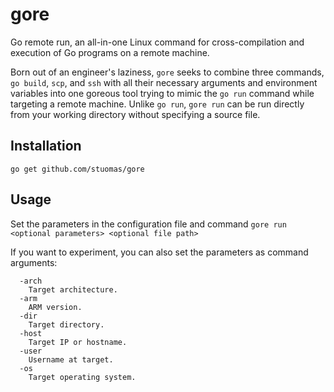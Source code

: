 # gore
Go remote run, an all-in-one Linux command for cross-compilation and execution of Go programs on a remote machine.

Born out of an engineer's laziness, `gore` seeks to combine three commands, `go build`, `scp`, and `ssh` with all their necessary arguments and environment variables into one goreous tool trying to mimic the `go run` command while targeting a remote machine. Unlike `go run`, `gore run` can be run directly from your working directory without specifying a source file.

## Installation

`go get github.com/stuomas/gore`

## Usage
Set the parameters in the configuration file and command `gore run <optional parameters> <optional file path>`

If you want to experiment, you can also set the parameters as command arguments:
```
  -arch
    Target architecture.
  -arm
    ARM version.
  -dir
    Target directory.
  -host
    Target IP or hostname.
  -user
    Username at target.
  -os 
    Target operating system.
```